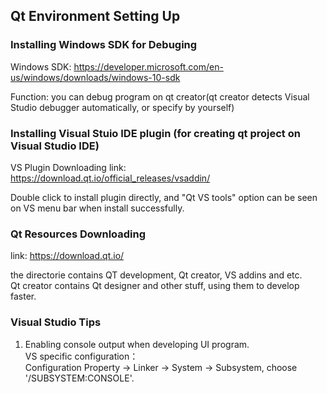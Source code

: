 ## Qt Environment Setting Up

### Installing Windows SDK for Debuging
Windows SDK: https://developer.microsoft.com/en-us/windows/downloads/windows-10-sdk  

Function: you can debug program on qt creator(qt creator detects Visual Studio debugger automatically, or specify by yourself)  

### Installing Visual Stuio IDE plugin (for creating qt project on Visual Studio IDE)
VS Plugin Downloading link: https://download.qt.io/official_releases/vsaddin/  

Double click to install plugin directly, and "Qt VS tools" option can be seen on VS menu bar when install successfully.   

### Qt Resources Downloading
link: https://download.qt.io/  

the directorie contains QT development, Qt creator, VS addins and etc.  
Qt creator contains Qt designer and other stuff, using them to develop faster.

### Visual Studio Tips
1. Enabling console output when developing UI program.  
VS specific configuration：  
Configuration Property -> Linker -> System -> Subsystem, choose '/SUBSYSTEM:CONSOLE'.  
